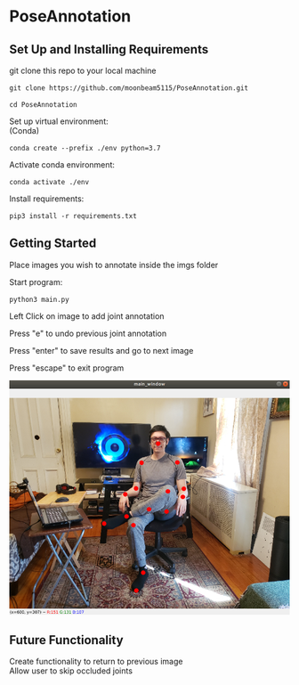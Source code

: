 # PoseAnnotation

## Set Up and Installing Requirements
git clone this repo to your local machine

```
git clone https://github.com/moonbeam5115/PoseAnnotation.git
```

```
cd PoseAnnotation
```

Set up virtual environment:  
(Conda)  
```
conda create --prefix ./env python=3.7
```

Activate conda environment:  
```
conda activate ./env
```

Install requirements: 
```
pip3 install -r requirements.txt
```

## Getting Started
Place images you wish to annotate inside the imgs folder

Start program:  
```
python3 main.py
```

Left Click on image to add joint annotation

Press "e" to undo previous joint annotation

Press "enter" to save results and go to next image

Press "escape" to exit program

<div align="center">
  <img src=https://github.com/moonbeam5115/PoseAnnotation/blob/main/imgs/Lu_sitting_annotated.png />
</div>

## Future Functionality

Create functionality to return to previous image  
Allow user to skip occluded joints
